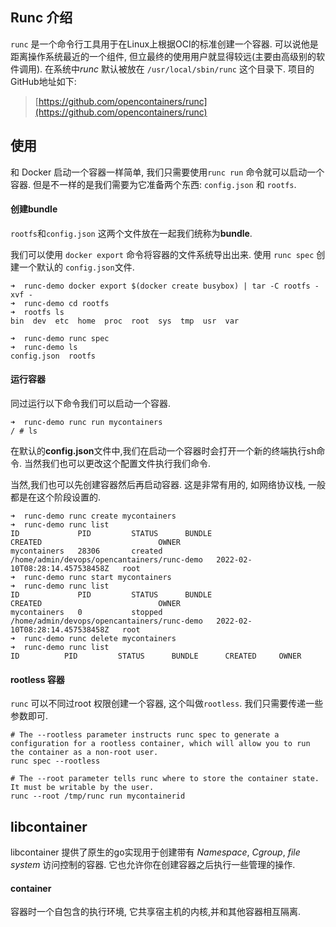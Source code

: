 ## Runc 介绍

`runc` 是一个命令行工具用于在Linux上根据OCI的标准创建一个容器. 可以说他是距离操作系统最近的一个组件, 但立最终的使用用户就显得较远(主要由高级别的软件调用).  在系统中*runc* 默认被放在 `/usr/local/sbin/runc` 这个目录下. 项目的GitHub地址如下:

> [https://github.com/opencontainers/runc](https://github.com/opencontainers/runc)

## 使用

和 Docker 启动一个容器一样简单, 我们只需要使用`runc run` 命令就可以启动一个容器. 但是不一样的是我们需要为它准备两个东西: `config.json` 和 `rootfs`.

#### 创建bundle

`rootfs`和`config.json` 这两个文件放在一起我们统称为**bundle**.

我们可以使用 `docker export` 命令将容器的文件系统导出出来. 使用 `runc spec` 创建一个默认的 `config.json`文件.

```shell
➜  runc-demo docker export $(docker create busybox) | tar -C rootfs -xvf -
➜  runc-demo cd rootfs
➜  rootfs ls
bin  dev  etc  home  proc  root  sys  tmp  usr  var
```

```shell
➜  runc-demo runc spec
➜  runc-demo ls
config.json  rootfs
```

#### 运行容器

同过运行以下命令我们可以启动一个容器. 

```shell
➜  runc-demo runc run mycontainers
/ # ls
```

在默认的**config.json**文件中,我们在启动一个容器时会打开一个新的终端执行sh命令. 当然我们也可以更改这个配置文件执行我们命令.

当然,我们也可以先创建容器然后再启动容器. 这是非常有用的, 如网络协议栈, 一般都是在这个阶段设置的.

```shell
➜  runc-demo runc create mycontainers
➜  runc-demo runc list
ID             PID         STATUS      BUNDLE                                        CREATED                          OWNER
mycontainers   28306       created     /home/admin/devops/opencantainers/runc-demo   2022-02-10T08:28:14.457538458Z   root
➜  runc-demo runc start mycontainers
➜  runc-demo runc list
ID             PID         STATUS      BUNDLE                                        CREATED                          OWNER
mycontainers   0           stopped     /home/admin/devops/opencantainers/runc-demo   2022-02-10T08:28:14.457538458Z   root
➜  runc-demo runc delete mycontainers
➜  runc-demo runc list
ID          PID         STATUS      BUNDLE      CREATED     OWNER
```

#### rootless 容器

`runc` 可以不同过root 权限创建一个容器, 这个叫做`rootless`.  我们只需要传递一些参数即可.

```shell
# The --rootless parameter instructs runc spec to generate a configuration for a rootless container, which will allow you to run the container as a non-root user.
runc spec --rootless

# The --root parameter tells runc where to store the container state. It must be writable by the user.
runc --root /tmp/runc run mycontainerid
```

## libcontainer

libcontainer 提供了原生的go实现用于创建带有 *Namespace*, *Cgroup*, *file system* 访问控制的容器.  它也允许你在创建容器之后执行一些管理的操作.

#### container

容器时一个自包含的执行环境, 它共享宿主机的内核,并和其他容器相互隔离.

